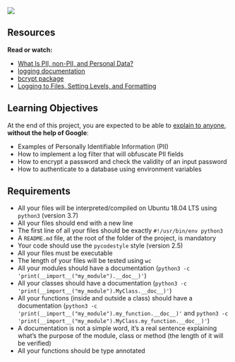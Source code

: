 

![](https://s3.eu-west-3.amazonaws.com/hbtn.intranet/uploads/medias/2019/12/5c48d4f6d4dd8081eb48.png?X-Amz-Algorithm=AWS4-HMAC-SHA256&X-Amz-Credential=AKIA4MYA5JM5DUTZGMZG%2F20230519%2Feu-west-3%2Fs3%2Faws4_request&X-Amz-Date=20230519T211637Z&X-Amz-Expires=86400&X-Amz-SignedHeaders=host&X-Amz-Signature=7d75ce504575c13e5a95db404fdd12f23cc45bb2e9daae8fe76dba3cd022c508)


Resources
---------


**Read or watch:**


* [What Is PII, non-PII, and Personal Data?](/rltoken/foPGuA-2Dz3K1Y40Zc_Qvg "What Is PII, non-PII, and Personal Data?")
* [logging documentation](/rltoken/U2Y7GJNwzVPTTvmpsyZ4sg "logging documentation")
* [bcrypt package](/rltoken/rvDYLUTaAWqtkhSQAJf4zA "bcrypt package")
* [Logging to Files, Setting Levels, and Formatting](/rltoken/sxnkG_PQ8BcYeFGWAIRnjg "Logging to Files, Setting Levels, and Formatting")


Learning Objectives
-------------------


At the end of this project, you are expected to be able to [explain to anyone](/rltoken/ZPysAXKK27_KivWx2yY8FA "explain to anyone"), **without the help of Google**:


* Examples of Personally Identifiable Information (PII)
* How to implement a log filter that will obfuscate PII fields
* How to encrypt a password and check the validity of an input password
* How to authenticate to a database using environment variables


Requirements
------------


* All your files will be interpreted/compiled on Ubuntu 18.04 LTS using `python3` (version 3.7)
* All your files should end with a new line
* The first line of all your files should be exactly `#!/usr/bin/env python3`
* A `README.md` file, at the root of the folder of the project, is mandatory
* Your code should use the `pycodestyle` style (version 2.5)
* All your files must be executable
* The length of your files will be tested using `wc`
* All your modules should have a documentation (`python3 -c 'print(__import__("my_module").__doc__)'`)
* All your classes should have a documentation (`python3 -c 'print(__import__("my_module").MyClass.__doc__)'`)
* All your functions (inside and outside a class) should have a documentation (`python3 -c 'print(__import__("my_module").my_function.__doc__)'` and `python3 -c 'print(__import__("my_module").MyClass.my_function.__doc__)'`)
* A documentation is not a simple word, it’s a real sentence explaining what’s the purpose of the module, class or method (the length of it will be verified)
* All your functions should be type annotated



